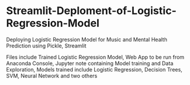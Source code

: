 # Streamlit-Deploment-of-Logistic-Regression-Model
Deploying Logistic Regression Model for Music and Mental Health Prediction using Pickle, Streamlit

Files include Trained Logistic Regression Model, Web App to be run from Anaconda Console, Jupyter note containing Model training and Data Exploration,
Models trained include Logistic Regression, Decision Trees, SVM, Neural Network and two others
